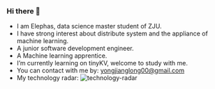 ### Hi there 👋
- I am Elephas, data science master student of ZJU.
- I have strong interest about distribute system and the appliance of machine learning.
- A junior software development engineer.
- A Machine learning apprentice.
- I’m currently learning on tinyKV, welcome to study with me.
- You can contact with me by: yongjianglong00@gmail.com
- My technology radar: ![technology-radar](https://github.com/elephas00/elephas00/assets/72189234/7d1ef455-822e-40e3-bde8-23af32a435a1)

